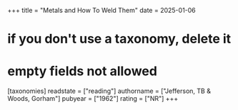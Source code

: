 +++
title = "Metals and How To Weld Them"
date = 2025-01-06
# if you don't use a taxonomy, delete it
# empty fields not allowed
[taxonomies]
  readstate = ["reading"]
  authorname = ["Jefferson, TB & Woods, Gorham"]
  pubyear = ["1962"]
  rating = ["NR"]
+++